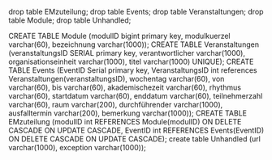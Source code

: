 drop table EMzuteilung;
drop table Events;
drop table Veranstaltungen;
drop table Module;
drop table Unhandled;

CREATE TABLE Module (modulID bigint primary key, 
					 modulkuerzel varchar(60), 
					 bezeichnung varchar(1000));
CREATE TABLE Veranstaltungen (veranstaltungsID SERIAL primary key, 
							  verantwortlicher varchar(1000), 
							  organisationseinheit varchar(1000), 
							  titel varchar(1000) UNIQUE);
CREATE TABLE Events (EventID Serial primary key,
					VeranstaltungsID int references Veranstaltungen(veranstaltungsID),
					wochentag varchar(60), von varchar(60), bis varchar(60), akademischezeit varchar(60),
					rhythmus varchar(60), startdatum varchar(60), enddatum varchar(60), teilnehmerzahl varchar(60), raum varchar(200), 
					 durchführender varchar(1000), ausfalltermin varchar(200), bemerkung varchar(1000));
CREATE TABLE EMzuteilung (modulID int REFERENCES Module(modulID) ON DELETE CASCADE ON UPDATE CASCADE, 
							 EventID int REFERENCES Events(EventID) ON DELETE CASCADE ON UPDATE CASCADE);
create table Unhandled (url varchar(1000), exception varchar(1000));
